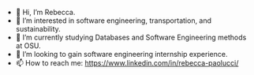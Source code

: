 - 👋 Hi, I’m Rebecca.
- 👀 I’m interested in software engineering, transportation, and sustainability.
- 🌱 I’m currently studying Databases and Software Engineering methods at OSU.
- 💞️ I’m looking to gain software engineering internship experience.
- 📫 How to reach me: https://www.linkedin.com/in/rebecca-paolucci/
<!---
repaolucci/repaolucci is a ✨ special ✨ repository because its `README.md` (this file) appears on your GitHub profile.
You can click the Preview link to take a look at your changes.
--->
